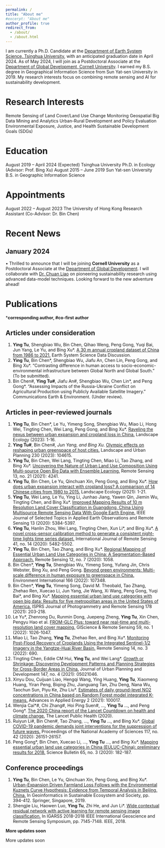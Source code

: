 ```yaml
---
permalink: /
title: "About me"
#excerpt: "About me"
author_profile: true
redirect_from: 
  - /about/
  - /about.html
---
```

I am currently a Ph.D. Candidate at the [Department of Earth System Science, Tsinghua University](https://www.dess.tsinghua.edu.cn/), with an anticipated graduation date in April 2024. As of May 2024, I will join as a Postdoctoral Associate at the [Department of Global Development, Cornell University](https://cals.cornell.edu/global-development). I earned my B.S. degree in Geographical Information Science from Sun Yat-sen University in 2019. My research interests focus on combining remote sensing and AI for sustainability development.

Research Interests
======
Remote Sensing of Land Cover/Land Use Change Monitoring
Geospatial Big Data Mining and Analytics
Urban-Rural Development and Policy Evaluation
Environmental Exposure, Justice, and Health
Sustainable Development Goals (SDGs)

Education
======
August 2019 – April 2024 (Expected)  Tsinghua University
Ph.D. in Ecology (Advisor: Prof. Bing Xu)
August 2015 – June 2019  Sun Yat-sen University
B.S. in Geographic Information Science

Appointments
======
August 2022 – August 2023  The University of Hong Kong
Research Assistant (Co-Advisor: Dr. Bin Chen)

Recent News 
======
January 2024
------
• Thrilled to announce that I will be joining **Cornell University** as a Postdoctoral Associate at the [Department of Global Development](https://cals.cornell.edu/global-development). I will collaborate with [Dr. Chuan Liao](https://cals.cornell.edu/chuan-liao) on pioneering sustainability research using advanced data-model techniques. Looking forward to the new adventure ahead!

Publications
======
***corresponding author, #co-first author**

Articles under consideration
------
1.	**Ying Tu**, Shengbiao Wu, Bin Chen, Qihao Weng, Peng Gong, Yuqi Bai, Jun Yang, Le Yu, and Bing Xu*. [A 30 m annual cropland dataset of China from 1986 to 2021.](https://doi.org/10.5194/essd-2023-190) Earth System Science Data Discussion.
2.	**Ying Tu**, Bin Chen*, Shengbiao Wu, Jiafu An, Chen Lin, Peng Gong, and Bing Xu*. “Contrasting difference in human access to socio-economic-environmental infrastructure between Global North and Global South.”  (To be submitted).
4.	Bin Chen#, **Ying Tu#**, Jiafu An#, Shengbiao Wu, Chen Lin*, and Peng Gong*. “Assessing Impacts of the Russia-Ukraine Conflict on Agricultural Production using Publicly Available Satellite Imagery.” Communications Earth & Environment. (Under review).

Articles in peer-reviewed journals
------
1.	**Ying Tu**, Bin Chen*, Le Yu, Yimeng Song, Shengbiao Wu, Miao Li, Hong Wei, Tingting Chen, Wei Lang, Peng Gong, and Bing Xu*. [Raveling the nexus between urban expansion and cropland loss in China.](https://link.springer.com/article/10.1007/s10980-023-01653-7) Landscape Ecology (2023): 1-16.
2.	**Ying Tu#**, Bin Chen#*, Jun Yang, and Bing Xu*. [Olympic effects on reshaping urban greenspace of host cities.](https://doi.org/10.1016/j.landurbplan.2022.104615) Landscape and Urban Planning 230 (2023): 104615.
3.	**Ying Tu**, Bin Chen, Wei Lang, Tingting Chen, Miao Li, Tao Zhang, and Bing Xu*. [Uncovering the Nature of Urban Land Use Composition Using Multi-source Open Big Data with Ensemble Learning.](https://www.mdpi.com/2072-4292/13/21/4241) Remote Sensing 13, no. 21 (2021): 4241.
4.	**Ying Tu**, Bin Chen, Le Yu, Qinchuan Xin, Peng Gong, and Bing Xu*. [How does urban expansion interact with cropland loss? A comparison of 14 Chinese cities from 1980 to 2015.](https://link.springer.com/article/10.1007%2Fs10980-020-01137-y) Landscape Ecology (2021): 1-21.
5.	**Ying Tu**, Wei Lang, Le Yu, Ying Li, Junhao Jiang, Yawen Qin, Jiemin Wu, Tingting Chen, and Bing Xu*. [Improved Mapping Results of 10 m Resolution Land Cover Classification in Guangdong, China Using Multisource Remote Sensing Data With Google Earth Engine.](https://ieeexplore.ieee.org/document/9187534) IEEE Journal of Selected Topics in Applied Earth Observations and Remote Sensing 13 (2020): 5384-5397.
6.	**Ying Tu**, Hanlin Zhou, Wei Lang, Tingting Chen, Xun Li*, and Bing Xu*. [A novel cross-sensor calibration method to generate a consistent night-time lights time series dataset.](https://www.tandfonline.com/doi/full/10.1080/01431161.2020.1731935) International Journal of Remote Sensing 41, no. 14 (2020): 5482-5502.
7.	**Ying Tu**, Bin Chen, Tao Zhang, and Bing Xu*. [Regional Mapping of Essential Urban Land Use Categories in China: A Segmentation-Based Approach.](https://www.mdpi.com/2072-4292/12/7/1058) Remote Sensing 12, no. 7 (2020): 1058.
8.	Bin Chen*, **Ying Tu**, Shengbiao Wu, Yimeng Song, Yufang Jin, Chris Webster, Bing Xu, and Peng Gong. [Beyond green environments: Multi-scale difference in human exposure to greenspace in China.](https://doi.org/10.1016/j.envint.2022.107348) Environment International 166 (2022): 107348.
9.	Bin Chen*, **Ying Tu**, Yimeng Song, David M. Theobald, Tao Zhang, Zhehao Ren, Xuecao Li, Jun Yang, Jie Wang, Xi Wang, Peng Gong, Yuqi Bai*, and Bing Xu*. [Mapping essential urban land use categories with open big data: Results for five metropolitan areas in the United States of America.](https://doi.org/10.1016/j.isprsjprs.2021.06.010) ISPRS Journal of Photogrammetry and Remote Sensing 178 (2021): 203-218.
10.	Le Yu*, Zhenrong Du, Runmin Dong, Juepeng Zheng, **Ying Tu**, Xin Chen, Pengyu Hao et al. [FROM-GLC Plus: toward near real-time and multi-resolution land cover mapping.](https://www.tandfonline.com/doi/full/10.1080/15481603.2022.2096184) GIScience & Remote Sensing 59, no. 1 (2022): 1026-1047.
11.	Miao Li, Tao Zhang, **Ying Tu**, Zhehao Ren, and Bing Xu*. [Monitoring Post-Flood Recovery of Croplands Using the Integrated Sentinel-1/2 Imagery in the Yangtze-Huai River Basin.](https://www.mdpi.com/2072-4292/14/3/690) Remote Sensing 14, no. 3 (2022): 690.
12.	Tingting Chen, Eddie CM Hui, **Ying Tu**, and Wei Lang*. [Growth or Shrinkage: Discovering Development Patterns and Planning Strategies for Cross-Border Areas in China.](https://doi.org/10.1061/(ASCE)UP.1943-5444.0000761) Journal of Urban Planning and Development 147, no. 4 (2021): 05021046.
13.	Xinyu Dou, Cuijuan Liao, Hengqi Wang, Ying Huang, **Ying Tu**, Xiaomeng Huang, Yiran Peng, Biqing Zhu, Jianguang Tan, Zhu Deng, Nana Wu, Taochun Sun, Piyu Ke, Zhu Liu*. [Estimates of daily ground-level NO2 concentrations in China based on Random Forest model integrated K-means.](https://doi.org/10.1016/j.adapen.2021.100017) Advances in Applied Energy 2 (2021): 100017.
14.	Wenjia Cai*#, Chi Zhang#, Hoi Ping Suen#, …, **Ying Tu** ..., and Peng Gong*. [The 2020 China report of the Lancet Countdown on health and climate change.](https://doi.org/10.1016/S2468-2667(20)30256-5) The Lancet Public Health (2020).
15.	Ruiyun Li#, Bin Chen#, Tao Zhang, …, **Ying Tu** ..., and Bing Xu*. [Global COVID-19 pandemic demands joint interventions for the suppression of future waves.](https://www.pnas.org/doi/abs/10.1073/pnas.2012002117) Proceedings of the National Academy of Sciences 117, no. 42 (2020): 26151-26157.
16.	Peng Gong*, Bin Chen, Xuecao Li, …, **Ying Tu** ..., and Bing Xu*. [Mapping essential urban land use categories in China (EULUC-China): preliminary results for 2018.](https://doi.org/10.1016/j.scib.2019.12.007) Science Bulletin 65, no. 3 (2020): 182-187.

Conference proceedings
------
1.	**Ying Tu**, Bin Chen, Le Yu, Qinchuan Xin, Peng Gong, and Bing Xu*. [Urban-Expansion Driven Farmland Loss Follows with the Environmental Kuznets Curve Hypothesis: Evidence from Temporal Analysis in Beijing, China.](https://link.springer.com/chapter/10.1007/978-981-15-6106-1_29) In Geoinformatics in Sustainable Ecosystem and Society, pp. 394-412. Springer, Singapore, 2019.
2.	Shengjie Liu, Haowen Luo, **Ying Tu**, Zhi He, and Jun Li*. [Wide contextual residual network with active learning for remote sensing image classification.](https://ieeexplore.ieee.org/abstract/document/8517855) In IGARSS 2018-2018 IEEE International Geoscience and Remote Sensing Symposium, pp. 7145-7148. IEEE, 2018.

**More updates soon**

More updates soon
